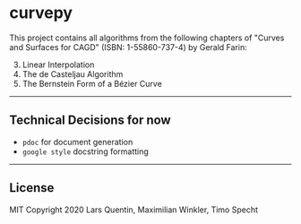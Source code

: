 # curvepy
This project contains all algorithms from the following chapters of "Curves and Surfaces for CAGD" (ISBN: 1-55860-737-4) by Gerald Farin:

3. Linear Interpolation
4. The de Casteljau Algorithm
5. The Bernstein Form of a Bézier Curve

---

## Technical Decisions for now
- `pdoc` for document generation
- `google style` docstring formatting

---

## License

MIT Copyright 2020 Lars Quentin, Maximilian Winkler, Timo Specht
